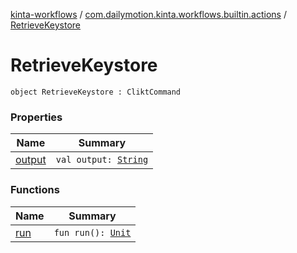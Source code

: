 [kinta-workflows](../../index.md) / [com.dailymotion.kinta.workflows.builtin.actions](../index.md) / [RetrieveKeystore](./index.md)

# RetrieveKeystore

`object RetrieveKeystore : CliktCommand`

### Properties

| Name | Summary |
|---|---|
| [output](output.md) | `val output: `[`String`](https://kotlinlang.org/api/latest/jvm/stdlib/kotlin/-string/index.html) |

### Functions

| Name | Summary |
|---|---|
| [run](run.md) | `fun run(): `[`Unit`](https://kotlinlang.org/api/latest/jvm/stdlib/kotlin/-unit/index.html) |
